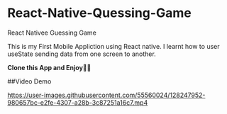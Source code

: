 # React-Native-Quessing-Game
React Nativee Guessing Game

This is my First Mobile Appliction using React native.
I learnt how to user useState sending data from one screen to another.

**Clone this App and Enjoy🎉🎉**

##Video Demo


https://user-images.githubusercontent.com/55560024/128247952-980657bc-e2fe-4307-a28b-3c87251a16c7.mp4

